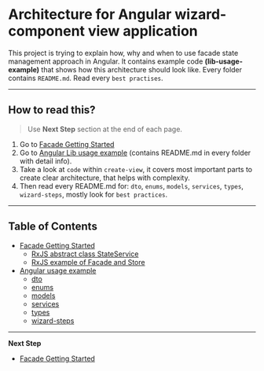 # Architecture for Angular wizard-component view application
This project is trying to explain how, why and when to use facade state management approach in Angular.
It contains example code **(lib-usage-example)** that shows how this architecture should look like. Every folder contains `README.md`.
Read every `best practises`.
***

## How to read this?

> Use **Next Step** section at the end of each page.

1. Go to [Facade Getting Started](https://github.com/Walikuperek/Learn-Facade-Service/edit/master/facade)
2. Go to [Angular Lib usage example](https://github.com/Walikuperek/Learn-Facade-Service/tree/master/lib-usage-example/create-view) (contains README.md in every folder with detail info).
3. Take a look at `code` within `create-view`, it covers most important parts to create clear architecture, that helps with complexity.
4. Then read every README.md for: `dto`, `enums`, `models`, `services`, `types`, `wizard-steps`, mostly look for `best practices`.
***

## Table of Contents

* [Facade Getting Started](https://github.com/Walikuperek/Learn-Facade-Service/edit/master/facade)
    - [RxJS abstract class StateService](https://github.com/Walikuperek/Learn-Facade-Service/blob/master/facade/code/facade_ts_abstract_model.ts)
    - [RxJS example of Facade and Store](https://github.com/Walikuperek/Learn-Facade-Service/blob/master/facade/code/facade_ts_example.ts)
* [Angular usage example](https://github.com/Walikuperek/Learn-Facade-Service/tree/master/lib-usage-example/create-view)
    - [dto](https://github.com/Walikuperek/Learn-Facade-Service/tree/master/lib-usage-example/create-view/dto)
    - [enums](https://github.com/Walikuperek/Learn-Facade-Service/tree/master/lib-usage-example/create-view/enums)
    - [models](https://github.com/Walikuperek/Learn-Facade-Service/tree/master/lib-usage-example/create-view/models)
    - [services](https://github.com/Walikuperek/Learn-Facade-Service/tree/master/lib-usage-example/create-view/services)
    - [types](https://github.com/Walikuperek/Learn-Facade-Service/tree/master/lib-usage-example/create-view/types)
    - [wizard-steps](https://github.com/Walikuperek/Learn-Facade-Service/tree/master/lib-usage-example/create-view/wizard-steps)


***
**Next Step** 
* [Facade Getting Started](https://github.com/Walikuperek/Learn-Facade-Service/edit/master/facade)
